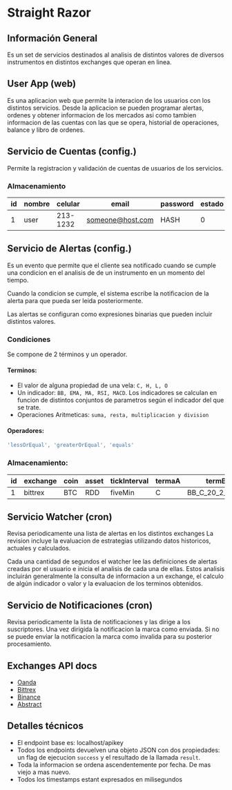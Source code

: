 # Straight Razor

## Información General

Es un set de servicios destinados al analisis de distintos valores de diversos instrumentos en distintos exchanges que operan en linea.

## User App (web)
Es una aplicacion web que permite la interacion de los usuarios con los distintos servicios. Desde la aplicacion se pueden programar alertas, ordenes y obtener informacion de los mercados asi como tambien informacion de las cuentas con las que se opera, historial de operaciones, balance y libro de ordenes.

## Servicio de Cuentas (config.)
Permite la registracion y validación de cuentas de usuarios de los servicios.

### Almacenamiento

|id|nombre|celular|email|password|estado|
|--|------|-------|-----|--------|------|
|1 |user  |213-1232|someone@host.com|HASH|0|

## Servicio de Alertas (config.)
Es un evento que permite que el cliente sea notificado cuando se cumple una condicion en el analisis de de un instrumento en un momento del tiempo.

Cuando la condicion se cumple, el sistema escribe la notificacion de la alerta para que pueda ser leida posteriormente.

Las alertas se configuran como expresiones binarias que pueden incluir distintos
valores.

### Condiciones
Se compone de 2 términos y un operador.

#### Terminos:

* El valor de alguna propiedad de una vela: `C, H, L, O`
* Un indicador: `BB, EMA, MA, RSI, MACD`. Los indicadores se calculan en funcion
de distintos conjuntos de parametros según el indicador del que se trate.
* Operaciones Aritmeticas: `suma, resta, multiplicacion y division`

#### Operadores:

```javascript
'lessOrEqual', 'greaterOrEqual', 'equals'
```
### Almacenamiento:

|id|exchange|coin|asset|tickInterval|termaA|termB|operator|
|--|--------|----|-----|------------|------|-----|--------|
|1 |bittrex |BTC |RDD  |fiveMin     |C     |BB_C_20_2_lower|lessOrEqual|


## Servicio Watcher (cron)

Revisa periodicamente una lista de alertas en los distintos exchanges
La revision incluye la evaluacion de estrategias utilizando datos historicos,
actuales y calculados.

Cada una cantidad de segundos el watcher lee las definiciones de alertas creadas
por el usuario e inicia el analisis de cada una de ellas. Estos analisis
incluirán generalmente la consulta de informacion a un exchange, el calculo de
algún indicador o valor y la evaluacion de los terminos obtenidos.

## Servicio de Notificaciones (cron)

Revisa periodicamente la lista de notificaciones y las dirige a los suscriptores. Una vez dirigida la notificacion la marca como enviada. Si no se puede enviar la notificacion la marca como invalida para su posterior procesamiento.

## Exchanges API docs
* [Oanda](https://github.com/LucasNatoli/straight-razor/blob/master/docs/oanda_api.md)
* [Bittrex](https://github.com/LucasNatoli/straight-razor/blob/master/docs/bittrex_api.md)
* [Binance](https://github.com/LucasNatoli/straight-razor/blob/master/docs/binance_api.md)
* [Abstract](https://github.com/LucasNatoli/straight-razor/blob/master/docs/abstract_exchange.md)

## Detalles técnicos

* El endpoint base es: localhost/apikey
* Todos los endpoints devuelven una objeto JSON con dos propiedades: un flag de
ejecucion `success` y el resultado de la llamada `result`.
* Toda la informacion se ordena ascendentemente por fecha. De mas viejo a mas
nuevo.
* Todos los timestamps estant expresados en milisegundos
